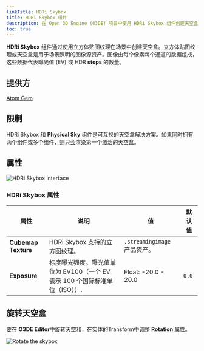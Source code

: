 ```yaml
---
linkTitle: HDRi Skybox
title: HDRi Skybox 组件
description: 在 Open 3D Engine (O3DE) 项目中使用 HDRi Skybox 组件创建天空盒。 
toc: true
---
```


**HDRi Skybox** 组件通过使用立方体贴图纹理在场景中创建天空盒。立方体贴图纹理或天空盒是用于场景照明的图像源资产。图像由每个像素每个通道的数据组成，这些数据代表曝光值 (EV) 或 HDR **stops** 的数量。


## 提供方

[Atom Gem](/docs/user-guide/gems/reference/rendering/atom/atom/)


## 限制

HDRi Skybox 和 **Physical Sky** 组件是可互换的天空盒解决方案。如果同时拥有两个组件或多个组件，则只会渲染第一个激活的天空盒。


## 属性

![HDRi Skybox interface](/images/user-guide/components/reference/atom/hdri-skybox-component-ui.png)


### HDRi Skybox 属性

| 属性 | 说明 | 值 | 默认值 |
| - | - | - | - |
| **Cubemap Texture** | HDRi Skybox 支持的立方图纹理。  | `.streamingimage` 产品资产。 |  |
| **Exposure** |  标度曝光强度。曝光值单位为 EV100（一个 EV 表示 100 个国际标准单位（ISO））. | Float: -20.0 - 20.0 | `0.0` |


## 旋转天空盒

要在 **O3DE Editor**中旋转天空和，在实体的Transform中调整 **Rotation** 属性。

![Rotate the skybox](/images/user-guide/components/reference/atom/hdri-skybox/hdri-skybox-rotate.png)
